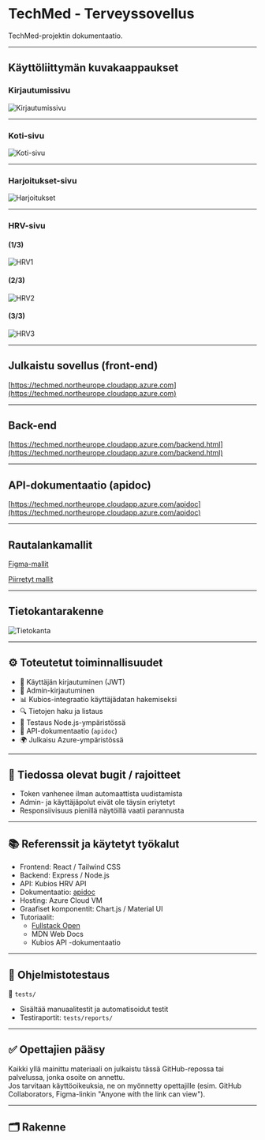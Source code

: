 # TechMed - Terveyssovellus

TechMed-projektin dokumentaatio.

---

## Käyttöliittymän kuvakaappaukset

### Kirjautumissivu


![Kirjautumissivu](https://github.com/user-attachments/assets/368252db-4b96-411a-a108-fe296ed264b4)

---

### Koti-sivu
![Koti-sivu](https://github.com/user-attachments/assets/674ed4ec-d19c-41fe-bfd5-4e65dd4f1e0c)

---

### Harjoitukset-sivu
![Harjoitukset](https://github.com/user-attachments/assets/1fb0f0cd-a45f-4539-9cfa-42b20737ef22)

---

### HRV-sivu

#### (1/3)
![HRV1](https://github.com/user-attachments/assets/eb08861c-8e6e-40d3-a717-55d6d8cdeff4)

#### (2/3)
![HRV2](https://github.com/user-attachments/assets/213c6189-2eee-4bae-b49c-e22dc1c3a488)

#### (3/3)
![HRV3](https://github.com/user-attachments/assets/22184915-3f66-41cb-a131-7f44915541ec)

---

## Julkaistu sovellus (front-end)

[https://techmed.northeurope.cloudapp.azure.com](https://techmed.northeurope.cloudapp.azure.com)

---

## Back-end

[https://techmed.northeurope.cloudapp.azure.com/backend.html](https://techmed.northeurope.cloudapp.azure.com/backend.html)

---

## API-dokumentaatio (apidoc)

[https://techmed.northeurope.cloudapp.azure.com/apidoc](https://techmed.northeurope.cloudapp.azure.com/apidoc)

---

## Rautalankamallit

[Figma-mallit](https://github.com/Lefthandclaw/Techmed/tree/main/k%C3%A4ytt%C3%B6liittym%C3%A4%20suunnitelma%20kuvat/figma%20k%C3%A4ytt%C3%B6liittym%C3%A4) 

[Piirretyt mallit](https://github.com/Lefthandclaw/Techmed/tree/main/k%C3%A4ytt%C3%B6liittym%C3%A4%20suunnitelma%20kuvat/piirretty%20k%C3%A4ytt%C3%B6liittym%C3%A4)

---

## Tietokantarakenne

![Tietokanta](https://github.com/user-attachments/assets/15e6bdaf-0974-4c86-a942-91ad88e14964)

---

## ⚙️ Toteutetut toiminnallisuudet

- 🔐 Käyttäjän kirjautuminen (JWT)
- 👤 Admin-kirjautuminen
- 📊 Kubios-integraatio käyttäjädatan hakemiseksi
- 🔍 Tietojen haku ja listaus
- 🧪 Testaus Node.js-ympäristössä
- 📄 API-dokumentaatio (`apidoc`)
- 🌍 Julkaisu Azure-ympäristössä

---

## 🐞 Tiedossa olevat bugit / rajoitteet

- Token vanhenee ilman automaattista uudistamista
- Admin- ja käyttäjäpolut eivät ole täysin eriytetyt
- Responsiivisuus pienillä näytöillä vaatii parannusta

---

## 📚 Referenssit ja käytetyt työkalut

- Frontend: React / Tailwind CSS
- Backend: Express / Node.js
- API: Kubios HRV API
- Dokumentaatio: [apidoc](https://apidocjs.com/)
- Hosting: Azure Cloud VM
- Graafiset komponentit: Chart.js / Material UI
- Tutoriaalit:
  - [Fullstack Open](https://fullstackopen.com/)
  - MDN Web Docs
  - Kubios API -dokumentaatio

---

## 🧪 Ohjelmistotestaus

📁 `tests/`

- Sisältää manuaalitestit ja automatisoidut testit
- Testiraportit: `tests/reports/`

---

## ✅ Opettajien pääsy

Kaikki yllä mainittu materiaali on julkaistu tässä GitHub-repossa tai palvelussa, jonka osoite on annettu.  
Jos tarvitaan käyttöoikeuksia, ne on myönnetty opettajille (esim. GitHub Collaborators, Figma-linkin "Anyone with the link can view").

---

## 🗂 Rakenne

